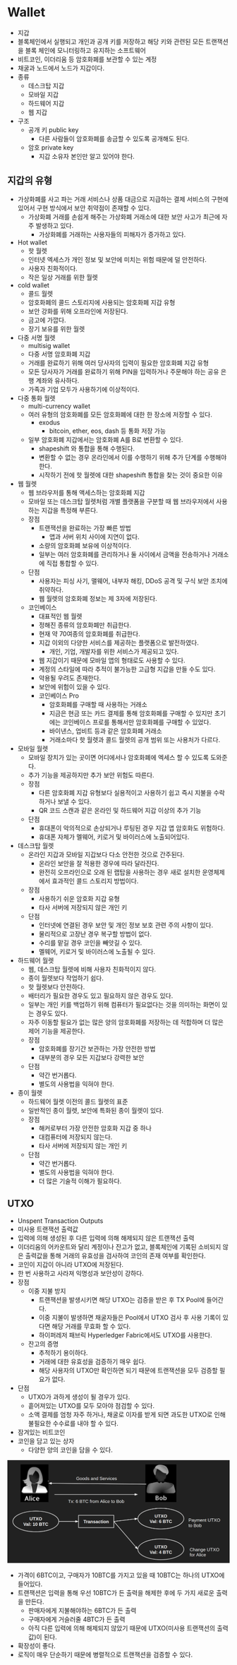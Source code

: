 # Wallet

* 지갑
* 블록체인에서 실행되고 개인과 공개 키를 저장하고 해당 키와 관련된 모든 트랜잭션을 블록 체인에 모니터링하고 유지하는 소프트웨어
* 비트코인, 이더리움 등 암호화폐를 보관할 수 있는 계정
* 채굴과 노드에서 노드가 지갑이다.
* 종류
  * 데스크탑 지갑
  * 모바일 지갑
  * 하드웨어 지갑
  * 웹 지갑
* 구조
  * 공개 키 public key
    * 다른 사람들이 암호화폐를 송금할 수 있도록 공개해도 된다.
  * 암호 private key
    * 지갑 소유자 본인만 알고 있어야 한다.

## 지갑의 유형

* 가상화폐를 사고 파는 거래 서비스나 상품 대금으로 지급하는 결제 서비스의 구현에 있어서 구현 방식에서 보안 취약점이 존재할 수 있다.
  * 가상화폐 거래를 손쉽게 해주는 가상화폐 거래소에 대한 보안 사고가 최근에 자주 발생하고 있다.
    * 가상화폐를 거래하는 사용자들의 피해자가 증가하고 있다.
* Hot wallet
  * 핫 월렛
  * 인터넷 엑세스가 개인 정보 및 보안에 미치는 위험 때문에 덜 안전하다.
  * 사용자 친화적이다.
  * 작은 일상 거래를 위한 월렛
* cold wallet
  * 콜드 월렛
  * 암호화폐의 콜드 스토리지에 사용되는 암호화폐 지갑 유형
  * 보안 강화를 위해 오프라인에 저장된다.
  * 금고에 가깝다.
  * 장기 보유를 위한 월렛
* 다중 서명 월렛
  * multisig wallet
  * 다중 서명 암호화폐 지갑
  * 거래를 완료하기 위해 여러 당사자의 입력이 필요한 암호화폐 지갑 유형
  * 모든 당사자가 거래를 완료하기 위해 PIN을 입력하거나 주문해야 하는 공유 은행 계좌와 유사하다.
  * 가족과 기업 모두가 사용하기에 이상적이다.
* 다중 통화 월렛
  * multi-currency wallet
  * 여러 유형의 암호화폐를 모든 암호화폐에 대한 한 장소에 저장할 수 있다.
    * exodus
      * bitcoin, ether, eos, dash 등 통화 저장 가능
  * 일부 암호화폐 지갑에서는 암호화폐 A를 B로 변환할 수 있다. 
    * shapeshift 와 통합을 통해 수행된다.
    * 변환할 수 없는 경우 온라인에서 이를 수행하기 위해 추가 단계를 수행해야 한다.
    * 시작하기 전에 핫 월렛에 대한 shapeshift 통합을 찾는 것이 중요한 이유
* 웹 월렛
  * 웹 브라우저를 통해 액세스하는 암호화폐 지갑
  * 모바일 또는 데스크탑 월렛처럼 개별 플랫폼을 구분할 때 웹 브라우저에서 사용하는 지갑을 특정해 부른다.
  * 장점
    * 트랜잭션을 완료하는 가장 빠른 방법
      * 앱과 서버 위치 사이에 지연이 없다.
    * 소량의 암호화폐 보유에 이상적이다.
    * 일부는 여러 암호화폐를 관리하거나 둘 사이에서 금액을 전송하거나 거래소에 직접 통합할 수 있다.
  * 단점
    * 사용자는 피싱 사기, 맬웨어, 내부자 해킹, DDoS 공격 및 구식 보안 조치에 취약하다.
    * 웹 월렛의 암호화폐 정보는 제 3자에 저장된다.
  * 코인베이스
    * 대표적인 웹 월렛
    * 정해진 종류의 암호화폐만 취급한다.
    * 현재 약 70여종의 암호화폐를 취급한다.
    * 지갑 이외의 다양한 서비스를 제공하는 플랫폼으로 발전하였다.
      * 개인, 기업, 개발자를 위한 서비스가 제공되고 있다.
    * 웹 지갑이기 때문에 모바일 앱의 형태로도 사용할 수 있다.
    * 계정의 스타일에 따라 추적이 불가능한 고급형 지갑을 만들 수도 있다.
    * 악용될 우려도 존재한다.
    * 보안에 위험이 있을 수 있다.
    * 코인베이스 Pro
      * 암호화폐를 구매할 때 사용하는 거래소
      * 지금은 현금 또는 카드 결제를 통해 암호화폐를 구매할 수 있지만 초기에는 코인베이스 프로를 통해서만 암호화폐를 구매할 수 있었다.
      * 바이낸스, 업비트 등과 같은 암호화폐 거래소
      * 거래소마다 핫 월렛과 콜드 월렛의 공개 범위 또는 사용처가 다르다.
* 모바일 월렛
  * 모바일 장치가 있는 곳이면 어디에서나 암호화폐에 엑세스 할 수 있도록 도와준다.
  * 추가 기능을 제공하지만 추가 보안 위험도 따른다.
  * 장점
    * 다른 암호화폐 지갑 유형보다 실용적이고 사용하기 쉽고 즉시 지불을 수락하거나 보낼 수 있다.
    * QR 코드 스캔과 같은 온라인 및 하드웨어 지갑 이상의 추가 기능
  * 단점
    * 휴대폰이 악의적으로 손상되거나 루팅된 경우 지갑 앱 암호화도 위험하다.
    * 휴대폰 자체가 멜웨어, 키로거 및 바이러스에 노출되어있다.
* 데스크탑 월렛
  * 온라인 지갑과 모바일 지갑보다 다소 안전한 것으로 간주된다.
    * 온라인 보안을 잘 적용한 경우에 따라 달라진다.
    * 완전히 오프라인으로 오래 된 랩탑을 사용하는 경우 새로 설치한 운영체제에서 효과적인 콜드 스토리지 방법이다.
  * 장점
    * 사용하기 쉬운 암호화 지갑 유형
    * 타사 서버에 저장되지 않은 개인 키
  * 단점
    * 인터넷에 연결된 경우 보안 및 개인 정보 보호 관련 주의 사항이 있다.
    * 물리적으로 고장난 경우 복구할 방법이 없다.
    * 수리를 맡길 경우 코인을 빼앗길 수 있다.
    * 멜웨어, 키로거 및 바이러스에 노출될 수 있다.
* 하드웨어 월렛
  * 웹, 데스크탑 월렛에 비해 사용자 친화적이지 않다.
  * 종이 월렛보다 작업하기 쉽다.
  * 핫 월렛보다 안전하다.
  * 배터리가 필요한 경우도 있고 필요하지 않은 경우도 있다.
  * 일부는 개인 키를 백업하기 위해 컴퓨터가 필요없다는 것을 의미하는 화면이 있는 경우도 있다.
  * 자주 이동할 필요가 없는 많은 양의 암호화폐를 저장하는 데 적합하며 더 많은 제어 기능을 제공한다.
  * 장점
    * 암호화폐를 장기간 보관하는 가장 안전한 방법
    * 대부분의 경우 모든 지갑보다 강력한 보안
  * 단점
    * 약간 번거롭다.
    * 별도의 사용법을 익혀야 한다.
* 종이 월렛
  * 하드웨어 월렛 이전의 콜드 월렛의 표준
  * 일반적인 종이 월렛, 보안에 특화된 종이 월렛이 있다.
  * 장점
    * 해커로부터 가장 안전한 암호화 지갑 중 하나
    * 대컴퓨터에 저장되지 않는다.
    * 타사 서버에 저장되지 않는 개인 키
  * 단점
    * 약간 번거롭다.
    * 별도의 사용법을 익혀야 한다.
    * 더 많은 기술적 이해가 필요하다.

## UTXO

* Unspent Transaction Outputs
* 미사용 트랜잭션 출력값
* 입력에 의해 생성된 후 다른 입력에 의해 해제되지 않은 트랜잭션 출력
* 이더리움의 어카운트와 달리 계정이나 잔고가 없고, 블록체인에 기록된 소비되지 않은 출력값을 통해 거래의 유효성을 검사하여 코인의 존재 여부를 확인한다. 
* 코인이 지갑이 아니라 UTXO에 저장된다.
* 한 번 사용하고 사라져 익명성과 보안성이 강하다.
* 장점
  * 이중 지불 방지
    * 트랜잭션을 발생시키면 해당 UTXO는 검증을 받은 후 TX Pool에 들어간다.
    * 이중 지불이 발생하면 채굴자들은 Pool에서 UTXO 검사 후 사용 기록이 있다면 해당 거래를 무효화 할 수 있다. 
    * 하이퍼레저 패브릭 Hyperledger Fabric에서도 UTXO를 사용한다.
  * 잔고의 증명
    * 추적하기 용이하다.
    * 거래에 대한 유효성을 검증하기 매우 쉽다.
    * 해당 사용자의 UTXO만 확인하면 되기 때문에 트랜잭션을 모두 검증할 필요가 없다.
* 단점
  * UTXO가 과하게 생성이 될 경우가 있다. 
  * 흩어져있는 UTXO를 모두 모아야 점검할 수 있다.
  * 소액 결제를 엄청 자주 하거나, 채굴로 이자를 받게 되면 과도한 UTXO로 인해 불필요한 수수료를 내야 할 수 있다.
* 잠겨있는 비트코인
* 코인을 담고 있는 상자
  * 다양한 양의 코인을 담을 수 있다.

![UTXO와 트랜잭션 예시](utxo-transaction.png)

* 가격이 6BTC이고, 구매자가 10BTC를 가지고 있을 때 10BTC는 하나의 UTXO에 들어있다.
* 트랜잭션은 입력을 통해 우선 10BTC가 든 출력을 해제한 후에 두 가지 새로운 출력을 만든다.
  * 판매자에게 지불해야하는 6BTC가 든 출력
  * 구매자에게 거슬러줄 4BTC가 든 출력
  * 아직 다른 입력에 의해 해제되지 않았기 때문에 UTXO(미사용 트랜잭션의 출력값)이 된다.
* 확장성이 좋다.
* 로직이 매우 단순하기 때문에 병렬적으로 트랜잭션을 검증할 수 있다.